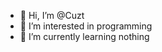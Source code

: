 - 👋 Hi, I’m @Cuzt
- 👀 I’m interested in programming 
- 🌱 I’m currently learning nothing 


<!---
Cuzt/Cuzt is a ✨ special ✨ repository because its `README.md` (this file) appears on your GitHub profile.
You can click the Preview link to take a look at your changes.
--->
